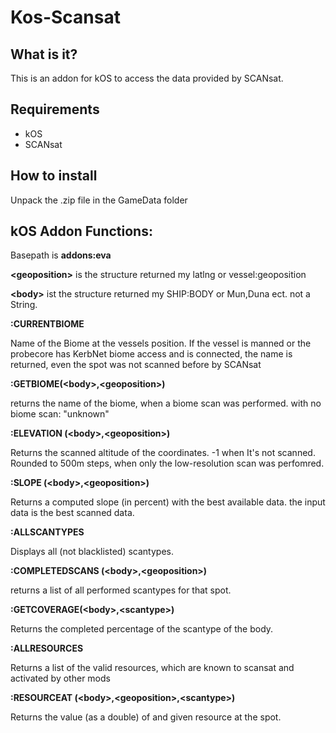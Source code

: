 # Kos-Scansat

## What is it?
This is an addon for kOS to access the data provided by SCANsat.

## Requirements

* kOS
* SCANsat

## How to install

Unpack the .zip file in the GameData folder


## kOS Addon Functions:
 
Basepath is **addons:eva** 

**\<geoposition\>** is the structure returned my latlng or vessel:geoposition

**\<body\>** ist the structure returned my SHIP:BODY or Mun,Duna ect. not a String.

**:CURRENTBIOME**

Name of the Biome at the vessels position. If the vessel is manned or the probecore has KerbNet biome access and is connected, 
the name is returned, even the spot was not scanned before by SCANsat

**:GETBIOME(\<body\>,\<geoposition\>)**

returns the name of the biome, when a biome scan was performed. with no biome scan: "unknown" 

**:ELEVATION (\<body\>,\<geoposition\>)**

Returns the scanned altitude of the coordinates. -1 when It's not scanned. 
Rounded to 500m steps, when only the low-resolution scan was perfomred.

**:SLOPE (\<body\>,\<geoposition\>)**

Returns a computed slope (in percent) with the best available data. the input data is the best scanned data.


**:ALLSCANTYPES**

Displays all (not blacklisted) scantypes.

**:COMPLETEDSCANS (\<body\>,\<geoposition\>)**

returns a list of all performed scantypes for that spot.

**:GETCOVERAGE(\<body\>,\<scantype\>)**

Returns the completed percentage of the scantype of the body.

**:ALLRESOURCES**

Returns a list of the valid resources, which are known to scansat and activated by other mods

**:RESOURCEAT (\<body\>,\<geoposition\>,\<scantype\>)**

Returns the value (as a double) of and given resource at the spot.


